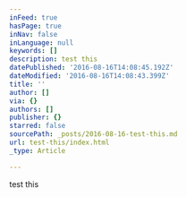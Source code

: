 ```yaml
---
inFeed: true
hasPage: true
inNav: false
inLanguage: null
keywords: []
description: test this
datePublished: '2016-08-16T14:08:45.192Z'
dateModified: '2016-08-16T14:08:43.399Z'
title: ''
author: []
via: {}
authors: []
publisher: {}
starred: false
sourcePath: _posts/2016-08-16-test-this.md
url: test-this/index.html
_type: Article

---
```

test this